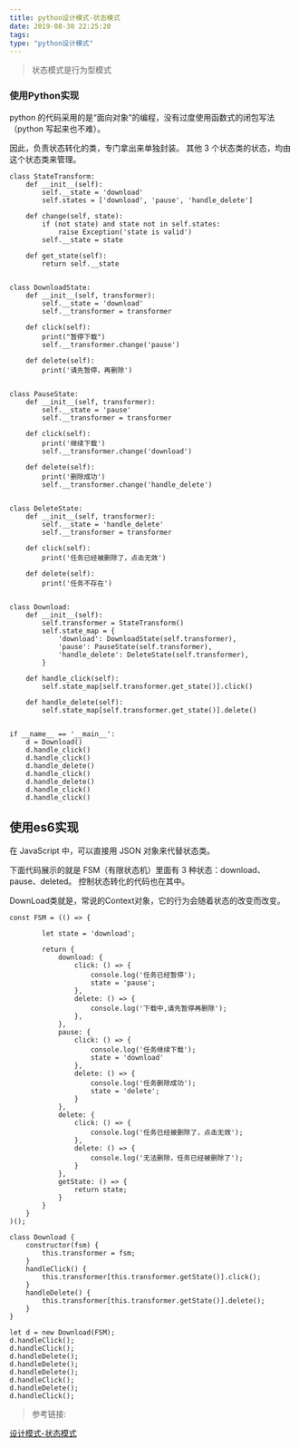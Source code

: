 ```yaml
---
title: python设计模式-状态模式
date: 2019-08-30 22:25:20
tags:
type: "python设计模式"
---
```


> 状态模式是行为型模式

### 使用Python实现

python 的代码采用的是“面向对象”的编程，没有过度使用函数式的闭包写法（python 写起来也不难）。

因此，负责状态转化的类，专门拿出来单独封装。 其他 3 个状态类的状态，均由这个状态类来管理。

    class StateTransform:
        def __init__(self):
            self.__state = 'download'
            self.states = ['download', 'pause', 'handle_delete']
    
        def change(self, state):
            if (not state) and state not in self.states:
                raise Exception('state is valid')
            self.__state = state
    
        def get_state(self):
            return self.__state
    
    
    class DownloadState:
        def __init__(self, transformer):
            self.__state = 'download'
            self.__transformer = transformer
    
        def click(self):
            print("暂停下载")
            self.__transformer.change('pause')
    
        def delete(self):
            print('请先暂停，再删除')
    
    
    class PauseState:
        def __init__(self, transformer):
            self.__state = 'pause'
            self.__transformer = transformer
    
        def click(self):
            print('继续下载')
            self.__transformer.change('download')
    
        def delete(self):
            print('删除成功')
            self.__transformer.change('handle_delete')
    
    
    class DeleteState:
        def __init__(self, transformer):
            self.__state = 'handle_delete'
            self.__transformer = transformer
    
        def click(self):
            print('任务已经被删除了，点击无效')
    
        def delete(self):
            print('任务不存在')
    
    
    class Download:
        def __init__(self):
            self.transformer = StateTransform()
            self.state_map = {
                'download': DownloadState(self.transformer),
                'pause': PauseState(self.transformer),
                'handle_delete': DeleteState(self.transformer),
            }
    
        def handle_click(self):
            self.state_map[self.transformer.get_state()].click()
    
        def handle_delete(self):
            self.state_map[self.transformer.get_state()].delete()
    
    
    if __name__ == '__main__':
        d = Download()
        d.handle_click()
        d.handle_click()
        d.handle_delete()
        d.handle_click()
        d.handle_delete()
        d.handle_click()
        d.handle_click()
        
## 使用es6实现
在 JavaScript 中，可以直接用 JSON 对象来代替状态类。

下面代码展示的就是 FSM（有限状态机）里面有 3 种状态：download、pause、deleted。 控制状态转化的代码也在其中。

DownLoad类就是，常说的Context对象，它的行为会随着状态的改变而改变。

    const FSM = (() => {
    
            let state = 'download';
    
            return {
                download: {
                    click: () => {
                        console.log('任务已经暂停');
                        state = 'pause';
                    },
                    delete: () => {
                        console.log('下载中,请先暂停再删除');
                    },
                },
                pause: {
                    click: () => {
                        console.log('任务继续下载');
                        state = 'download'
                    },
                    delete: () => {
                        console.log('任务删除成功');
                        state = 'delete';
                    }
                },
                delete: {
                    click: () => {
                        console.log('任务已经被删除了，点击无效');
                    },
                    delete: () => {
                        console.log('无法删除，任务已经被删除了');
                    }
                },
                getState: () => {
                    return state;
                }
            }
        }
    )();
    
    class Download {
        constructor(fsm) {
            this.transformer = fsm;
        }
        handleClick() {
            this.transformer[this.transformer.getState()].click();
        }
        handleDelete() {
            this.transformer[this.transformer.getState()].delete();
        }
    }
    
    let d = new Download(FSM);
    d.handleClick();
    d.handleClick();
    d.handleDelete();
    d.handleDelete();
    d.handleDelete();
    d.handleClick();
    d.handleDelete();
    d.handleClick();
    
> 参考链接:

[设计模式-状态模式](https://xin-tan.com/passages/2019-01-16-state-pattern/#_3-%E4%BB%A3%E7%A0%81%E5%AE%9E%E7%8E%B0)




